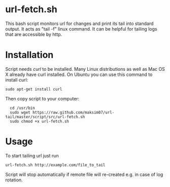 url-fetch.sh
=========

  This bash script monitors url for changes and print its tail into standard output. It acts as "tail -f" linux command.
  It can be helpful for tailing logs that are accessible by http.

# Installation

  Script needs *curl* to be installed. Many Linux distributions as well as Mac OS X already have curl installed.
  On Ubuntu you can use this command to install curl:

  `sudo apt-get install curl`

  Then copy script to your computer:

```
  cd /usr/bin
  sudo wget https://raw.github.com/maksim07/url-tail/master/script/src/url-fetch.sh
  sudo chmod +x url-fetch.sh
```

# Usage

  To start tailing url just run

  `url-fetch.sh http://example.com/file_to_tail`

  Script will stop automatically if remote file will re-created e.g. in case of log rotation.
